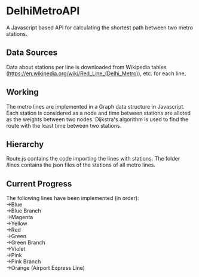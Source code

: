 # DelhiMetroAPI
A Javascript based API for calculating the shortest path between two metro stations.

## Data Sources
Data about stations per line is downloaded from Wikipedia tables (https://en.wikipedia.org/wiki/Red_Line_(Delhi_Metro)), etc. for each line.

## Working
The metro lines are implemented in a Graph data structure in Javascript. Each station is considered as a node and time between stations are alloted as the weights between two nodes.
Dijkstra's algorithm is used to find the route with the least time between two stations.

## Hierarchy
Route.js contains the code importing the lines with stations.
The folder /lines contains the json files of the stations of all metro lines.

## Current Progress
The following lines have been implemented (in order):</br>
  ->Blue</br>
  ->Blue Branch</br>
  ->Magenta</br>
  ->Yellow</br>
  ->Red</br>
  ->Green</br>
  ->Green Branch</br>
  ->Violet</br>
  ->Pink</br>
  ->Pink Branch</br>
  ->Orange (Airport Express Line)

